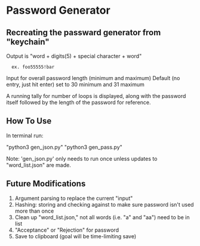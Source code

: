 # Password Generator

## Recreating the passward generator from "keychain"

Output is "word + digits(5) + special character + word" 
```
  ex. foo55555!bar
  ```

Input for overall password length (minimum and maximum)
Default (no entry, just hit enter) set to 30 minimum and 31 maximum

A running tally for number of loops is displayed, along with the password itself followed by the length of the password for reference. 


## How To Use

In terminal run:

"python3 gen_json.py"
"python3 gen_pass.py"

Note: 'gen_json.py' only needs to run once unless updates to "word_list.json" are made. 


## Future Modifications

1. Argument parsing to replace the current "input"
2. Hashing: storing and checking against to make sure password isn't used more than once
3. Clean up "word_list.json," not all words (i.e. "a" and "aa") need to be in list
4. "Acceptance" or "Rejection" for password
5. Save to clipboard (goal will be time-limiting save) 

